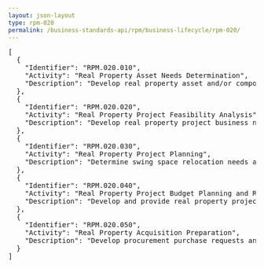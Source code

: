 ```yaml
---
layout: json-layout
type: rpm-020
permalink: /business-standards-api/rpm/business-lifecycle/rpm-020/
---
```

<pre>
[  
  {
    "Identifier": "RPM.020.010",
    "Activity": "Real Property Asset Needs Determination",
    "Description": "Develop real property asset and/or component request with needs and justifications for new assets and/or components, changes to existing assets and/or components, or reinvestments in assets and/or components; Evaluate real property asset and/or component request to determine alignment with strategic objectives and program plan; Approve/disapprove real property asset and/or component request; Develop and provide feedback concerning disapproved real property asset and/or component request; Develop and approve request for Limited Delegation of Authority for real property asset and/or component"
  },
  {
    "Identifier": "RPM.020.020",
    "Activity": "Real Property Project Feasibility Analysis",
    "Description": "Develop real property project business needs statement; Evaluate current real property inventory information to identify alternatives for meeting real property project needs; Develop request for feedback on alternatives for meeting needs and evaluate response; Identify preferred site for meeting real property project needs; Determine alternative acquisition approaches and develop evaluation criteria; Receive and evaluate market research information on each alternative; Determine risks and risk mitigation strategies for each alternative; Develop high-level cost estimates and financial analysis for each alternative; Evaluate types and sources of available of funds needed and resources for fulfilling asset needs; Analyze alternatives for meeting real property project needs and determine preferred alternative approach; Evaluate possible ancillary impacts of preferred alternative, including IT, security, safety, environmental, historic preservation, community, and other impacts to ensure the real property project is viable; Develop impact mitigation strategies for preferred alternative; Determine feasibility of real property project; Develop real property project feasibility assessment and obtain approval"
  },
  {
    "Identifier": "RPM.020.030",
    "Activity": "Real Property Project Planning",
    "Description": "Determine swing space relocation needs and identify alternative space; Develop detailed project cost estimates, financial analysis, and business case for real property project, and obtain approval; Develop the real property project management plan for the selected alternative, including project management documents identified in the Project Management Body of Knowledge (PMBOK), and obtain approval; Support selection of program development study contractor; Develop real property project program of requirements; Determine whether real property project exceeds the prospectus threshold and develop prospectus information"
  },
  {
    "Identifier": "RPM.020.040",
    "Activity": "Real Property Project Budget Planning and Request Development",
    "Description": "Develop and provide real property project original or updated budget request information for inclusion in agency budget; Evaluate real property project budget change information and determine impacts"
  },
  {
    "Identifier": "RPM.020.050",
    "Activity": "Real Property Acquisition Preparation",
    "Description": "Develop procurement purchase requests and supporting information; Consolidate acquisition package information and obtain approvals; Determine funds availability and request funds commitment; Submit acquisition package and supporting information"
  }
]
</pre>